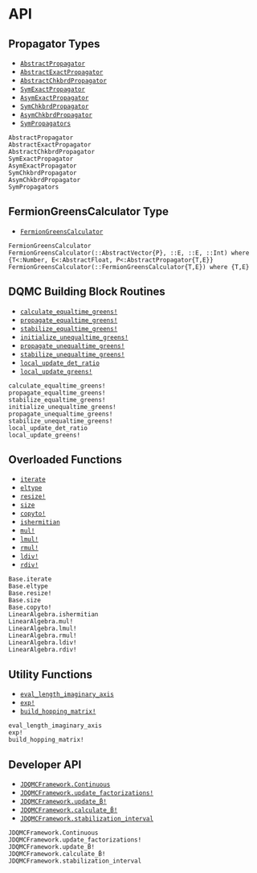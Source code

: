 # API

## Propagator Types

- [`AbstractPropagator`](@ref)
- [`AbstractExactPropagator`](@ref)
- [`AbstractChkbrdPropagator`](@ref)
- [`SymExactPropagator`](@ref)
- [`AsymExactPropagator`](@ref)
- [`SymChkbrdPropagator`](@ref)
- [`AsymChkbrdPropagator`](@ref)
- [`SymPropagators`](@ref)

```@docs
AbstractPropagator
AbstractExactPropagator
AbstractChkbrdPropagator
SymExactPropagator
AsymExactPropagator
SymChkbrdPropagator
AsymChkbrdPropagator
SymPropagators
```

## FermionGreensCalculator Type

- [`FermionGreensCalculator`](@ref)

```@docs
FermionGreensCalculator
FermionGreensCalculator(::AbstractVector{P}, ::E, ::E, ::Int) where {T<:Number, E<:AbstractFloat, P<:AbstractPropagator{T,E}}
FermionGreensCalculator(::FermionGreensCalculator{T,E}) where {T,E}
```

## DQMC Building Block Routines

- [`calculate_equaltime_greens!`](@ref)
- [`propagate_equaltime_greens!`](@ref)
- [`stabilize_equaltime_greens!`](@ref)
- [`initialize_unequaltime_greens!`](@ref)
- [`propagate_unequaltime_greens!`](@ref)
- [`stabilize_unequaltime_greens!`](@ref)
- [`local_update_det_ratio`](@ref)
- [`local_update_greens!`](@ref)

```@docs
calculate_equaltime_greens!
propagate_equaltime_greens!
stabilize_equaltime_greens!
initialize_unequaltime_greens!
propagate_unequaltime_greens!
stabilize_unequaltime_greens!
local_update_det_ratio
local_update_greens!
```

## Overloaded Functions

- [`iterate`](@ref)
- [`eltype`](@ref)
- [`resize!`](@ref)
- [`size`](@ref)
- [`copyto!`](@ref)
- [`ishermitian`](@ref)
- [`mul!`](@ref)
- [`lmul!`](@ref)
- [`rmul!`](@ref)
- [`ldiv!`](@ref)
- [`rdiv!`](@ref)

```@docs
Base.iterate
Base.eltype
Base.resize!
Base.size
Base.copyto!
LinearAlgebra.ishermitian
LinearAlgebra.mul!
LinearAlgebra.lmul!
LinearAlgebra.rmul!
LinearAlgebra.ldiv!
LinearAlgebra.rdiv!
```

## Utility Functions

- [`eval_length_imaginary_axis`](@ref)
- [`exp!`](@ref)
- [`build_hopping_matrix!`](@ref)

```@docs
eval_length_imaginary_axis
exp!
build_hopping_matrix!
```

## Developer API

- [`JDQMCFramework.Continuous`](@ref)
- [`JDQMCFramework.update_factorizations!`](@ref)
- [`JDQMCFramework.update_B̄!`](@ref)
- [`JDQMCFramework.calculate_B̄!`](@ref)
- [`JDQMCFramework.stabilization_interval`](@ref)

```@docs
JDQMCFramework.Continuous
JDQMCFramework.update_factorizations!
JDQMCFramework.update_B̄!
JDQMCFramework.calculate_B̄!
JDQMCFramework.stabilization_interval
```